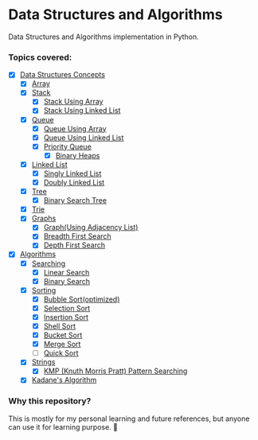 # Data Structures and Algorithms
Data Structures and Algorithms implementation in Python.

### Topics covered:

- [x] [Data Structures Concepts](Concepts)
    - [x] [Array](Data-Structures/array.py)
    - [x] [Stack](DSA_Training_in_Python/Concepts/Stack)
        - [x] [Stack Using Array](Concepts/Stack/stack.py)
        - [x] [Stack Using Linked List](Concepts/Stack/stack-using-linked-list.py)
    - [x] [Queue](Concepts/Queue)
        - [x] [Queue Using Array](Concepts/Queue/queue.py)
        - [x] [Queue Using Linked List](Concepts/Queue/Queue_using_LinkedList.py)
        - [x] [Priority Queue](Data-Structures/Priority-Queues)
            - [x] [Binary Heaps](Data-Structures/Queue/Priority-Queues/binary-heaps.py)
    - [x] [Linked List](Data-Structures/Linked-List)
    	- [x] [Singly Linked List](Data-Structures/Linked-List/Singly-Linked-List.py)
        - [x] [Doubly Linked List](Data-Structures/Linked-List/Doubly-Linked-List.py)
    - [x] [Tree](Data-Structures/Tree)
    	- [x] [Binary Search Tree](Data-Structures/Tree/Binary-Search-Tree.py)
    - [x] [Trie](Data-Structures/Trie/trie.py)
    - [x] [Graphs](Data-Structures/Graphs)
    	- [x] [Graph(Using Adjacency List)](Data-Structures/Graphs/graphs-using-adjacency-list.py)
        - [x] [Breadth First Search](Data-Structures/Graphs/bfs.py)
        - [x] [Depth First Search](Data-Structures/Graphs/dfs.py)

- [x] [Algorithms](Algorithms)
    - [x] [Searching](Algorithms/Searching)
    	- [x] [Linear Search](Algorithms/Searching/linear-search.py)
    	- [x] [Binary Search](Algorithms/Searching/binary-search.py)
    - [x] [Sorting](Algorithms/Sorting)
    	- [x] [Bubble Sort(optimized)](Algorithms/Sorting/bubble-sort.py)
    	- [x] [Selection Sort](Algorithms/Sorting/selection-sort.py)
        - [x] [Insertion Sort](Algorithms/Sorting/insertion-sort.py)
        - [x] [Shell Sort](Algorithms/Sorting/shell-sort.py)
        - [x] [Bucket Sort](Algorithms/Sorting/bucket-sort.py)
        - [x] [Merge Sort](Algorithms/Sorting/mergeSort.py)
        - [ ] [Quick Sort](Algorithms/Sorting/)
    - [x] [Strings](Algorithms/Strings)
    	- [x] [KMP (Knuth Morris Pratt) Pattern Searching](Algorithms/Strings/KMP.py)
    - [x] [Kadane's Algorithm](Algorithms/Kadane's-Algorithm.py)

### Why this repository?
This is mostly for my personal learning and future references, but anyone can use it for learning purpose. 🍻
